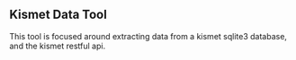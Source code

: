 ## Kismet Data Tool

This tool is focused around extracting data from a kismet sqlite3 database, and the kismet restful api.
